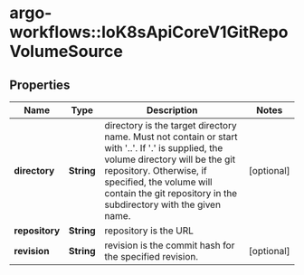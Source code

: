 # argo-workflows::IoK8sApiCoreV1GitRepoVolumeSource

## Properties
Name | Type | Description | Notes
------------ | ------------- | ------------- | -------------
**directory** | **String** | directory is the target directory name. Must not contain or start with &#39;..&#39;.  If &#39;.&#39; is supplied, the volume directory will be the git repository.  Otherwise, if specified, the volume will contain the git repository in the subdirectory with the given name. | [optional] 
**repository** | **String** | repository is the URL | 
**revision** | **String** | revision is the commit hash for the specified revision. | [optional] 


